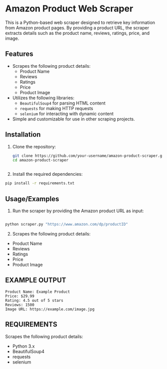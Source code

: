 # Amazon Product Web Scraper

This is a Python-based web scraper designed to retrieve key information from Amazon product pages. By providing a product URL, the scraper extracts details such as the product name, reviews, ratings, price, and image.

## Features

- Scrapes the following product details:
  - Product Name
  - Reviews
  - Ratings
  - Price
  - Product Image
- Utilizes the following libraries:
  - `BeautifulSoup4` for parsing HTML content
  - `requests` for making HTTP requests
  - `selenium` for interacting with dynamic content
- Simple and customizable for use in other scraping projects.

## Installation

1. Clone the repository:
   ```bash
   git clone https://github.com/your-username/amazon-product-scraper.git
   cd amazon-product-scraper



2. Install the required dependencies:

```bash
pip install -r requirements.txt

```

    
## Usage/Examples
1. Run the scraper by providing the Amazon product URL as input:
```python

python scraper.py "https://www.amazon.com/dp/productID"

```
2. Scrapes the following product details:
  - Product Name
  - Reviews
  - Ratings
  - Price
  - Product Image

## EXAMPLE OUTPUT
```
Product Name: Example Product
Price: $29.99
Rating: 4.5 out of 5 stars
Reviews: 1500
Image URL: https://example.com/image.jpg
```


 




## REQUIREMENTS
 Scrapes the following product details:
  - Python 3.x
  - BeautifulSoup4
  - requests
  - selenium
